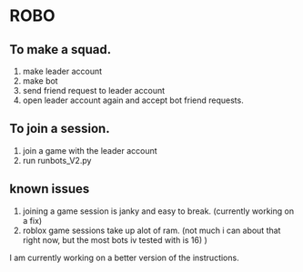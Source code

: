 # ROBO


## To make a squad.
1. make leader account
2. make bot
3. send friend request to leader account
4. open leader account again and accept bot friend requests.




## To join a session.
1. join a game with the leader account
2. run runbots_V2.py 





## known issues
1. joining a game session is janky and easy to break. (currently working on a fix)
2. roblox game sessions take up alot of ram. (not much i can about that right now, but the most bots iv tested with is 16)
)




I am currently working on a better version of the instructions. 
